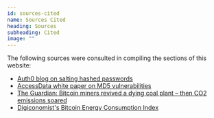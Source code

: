 ```yaml
---
id: sources-cited
name: Sources Cited
heading: Sources
subheading: Cited
image: ""
---
```


The following sources were consulted in compiling the sections of this website:

* [Auth0 blog on salting hashed passwords](https://auth0.com/blog/adding-salt-to-hashing-a-better-way-to-store-passwords/)
* [AccessData white paper on MD5 vulnerabilities](https://ad-pdf.s3.amazonaws.com/papers/wp.MD5_Collisions.en_us.pdf)
* [The Guardian: Bitcoin miners revived a dying coal plant – then CO2 emissions soared](https://www.theguardian.com/technology/2022/feb/18/bitcoin-miners-revive-fossil-fuel-plant-co2-emissions-soared)
* [Digiconomist's Bitcoin Energy Consumption Index](https://digiconomist.net/bitcoin-energy-consumption/)
